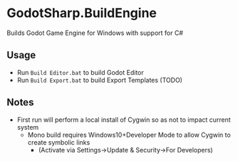 # GodotSharp.BuildEngine

Builds Godot Game Engine for Windows with support for C#

## Usage
* Run `Build Editor.bat` to build Godot Editor
* Run `Build Export.bat` to build Export Templates (TODO)

## Notes
* First run will perform a local install of Cygwin so as not to impact current system
  * Mono build requires Windows10+Developer Mode to allow Cygwin to create symbolic links
    * (Activate via Settings->Update & Security->For Developers)
